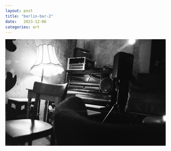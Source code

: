 ```yaml
---
layout: post
title: "berlin-bar-2"
date:   2023-12-06
categories: art
---
```


![berlin-bar-2](/img/arts/nikon-fm/batch-1-bw/berlin-bar-2.jpg)
